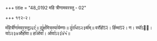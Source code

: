 +++
title = "48_0192 महि त्रीणामवरस्तु - 02"

+++
१९२-२।

म꣥हित्री꣯णा꣯मवरस्तूऽ६ए꣥॥ द्यु꣢क्षं꣡मित्रस्या꣯र्यम्णाः॥ दु꣢रा꣡꣯धाऽ२३र्षा꣢म्॥ वरौ꣡होऽ᳒२᳒। हि꣡म्माऽ᳒२᳒। ण। स्यो꣡ऽ२᳐। या꣣ऽ२३४औ꣥꣯हो꣯वा॥ हा꣢꣯ओ꣡वा꣢। ओ꣡वा꣣ऽ२३꣡४꣡५꣡॥